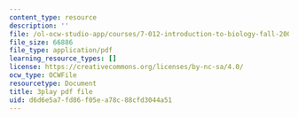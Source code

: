 ```yaml
---
content_type: resource
description: ''
file: /ol-ocw-studio-app/courses/7-012-introduction-to-biology-fall-2004/d6d6e5a7fd86f05ea78c88cfd3044a51_ztgHcRV1zI0.pdf
file_size: 66886
file_type: application/pdf
learning_resource_types: []
license: https://creativecommons.org/licenses/by-nc-sa/4.0/
ocw_type: OCWFile
resourcetype: Document
title: 3play pdf file
uid: d6d6e5a7-fd86-f05e-a78c-88cfd3044a51
---
```

